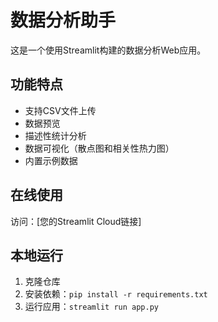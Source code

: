 # 数据分析助手

这是一个使用Streamlit构建的数据分析Web应用。

## 功能特点

- 支持CSV文件上传
- 数据预览
- 描述性统计分析
- 数据可视化（散点图和相关性热力图）
- 内置示例数据

## 在线使用

访问：[您的Streamlit Cloud链接]

## 本地运行

1. 克隆仓库
2. 安装依赖：`pip install -r requirements.txt`
3. 运行应用：`streamlit run app.py` 